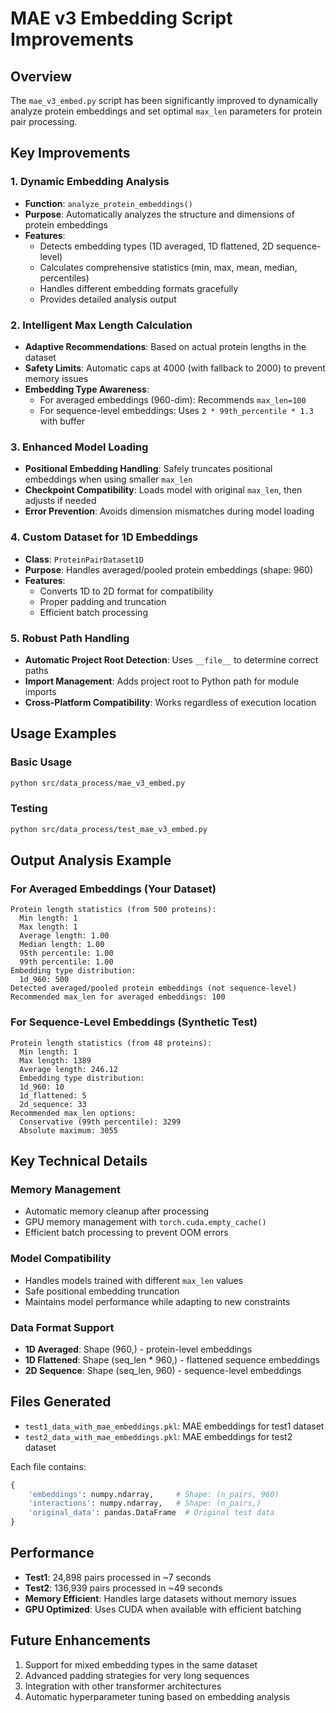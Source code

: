 # MAE v3 Embedding Script Improvements

## Overview
The `mae_v3_embed.py` script has been significantly improved to dynamically analyze protein embeddings and set optimal `max_len` parameters for protein pair processing.

## Key Improvements

### 1. Dynamic Embedding Analysis
- **Function**: `analyze_protein_embeddings()`
- **Purpose**: Automatically analyzes the structure and dimensions of protein embeddings
- **Features**:
  - Detects embedding types (1D averaged, 1D flattened, 2D sequence-level)
  - Calculates comprehensive statistics (min, max, mean, median, percentiles)
  - Handles different embedding formats gracefully
  - Provides detailed analysis output

### 2. Intelligent Max Length Calculation
- **Adaptive Recommendations**: Based on actual protein lengths in the dataset
- **Safety Limits**: Automatic caps at 4000 (with fallback to 2000) to prevent memory issues
- **Embedding Type Awareness**: 
  - For averaged embeddings (960-dim): Recommends `max_len=100`
  - For sequence-level embeddings: Uses `2 * 99th_percentile * 1.3` with buffer

### 3. Enhanced Model Loading
- **Positional Embedding Handling**: Safely truncates positional embeddings when using smaller `max_len`
- **Checkpoint Compatibility**: Loads model with original `max_len`, then adjusts if needed
- **Error Prevention**: Avoids dimension mismatches during model loading

### 4. Custom Dataset for 1D Embeddings
- **Class**: `ProteinPairDataset1D`
- **Purpose**: Handles averaged/pooled protein embeddings (shape: 960)
- **Features**:
  - Converts 1D to 2D format for compatibility
  - Proper padding and truncation
  - Efficient batch processing

### 5. Robust Path Handling
- **Automatic Project Root Detection**: Uses `__file__` to determine correct paths
- **Import Management**: Adds project root to Python path for module imports
- **Cross-Platform Compatibility**: Works regardless of execution location

## Usage Examples

### Basic Usage
```bash
python src/data_process/mae_v3_embed.py
```

### Testing
```bash
python src/data_process/test_mae_v3_embed.py
```

## Output Analysis Example

### For Averaged Embeddings (Your Dataset)
```
Protein length statistics (from 500 proteins):
  Min length: 1
  Max length: 1
  Average length: 1.00
  Median length: 1.00
  95th percentile: 1.00
  99th percentile: 1.00
Embedding type distribution:
  1d_960: 500
Detected averaged/pooled protein embeddings (not sequence-level)
Recommended max_len for averaged embeddings: 100
```

### For Sequence-Level Embeddings (Synthetic Test)
```
Protein length statistics (from 48 proteins):
  Min length: 1
  Max length: 1389
  Average length: 246.12
  Embedding type distribution:
  1d_960: 10
  1d_flattened: 5
  2d_sequence: 33
Recommended max_len options:
  Conservative (99th percentile): 3299
  Absolute maximum: 3055
```

## Key Technical Details

### Memory Management
- Automatic memory cleanup after processing
- GPU memory management with `torch.cuda.empty_cache()`
- Efficient batch processing to prevent OOM errors

### Model Compatibility
- Handles models trained with different `max_len` values
- Safe positional embedding truncation
- Maintains model performance while adapting to new constraints

### Data Format Support
- **1D Averaged**: Shape (960,) - protein-level embeddings
- **1D Flattened**: Shape (seq_len * 960,) - flattened sequence embeddings
- **2D Sequence**: Shape (seq_len, 960) - sequence-level embeddings

## Files Generated
- `test1_data_with_mae_embeddings.pkl`: MAE embeddings for test1 dataset
- `test2_data_with_mae_embeddings.pkl`: MAE embeddings for test2 dataset

Each file contains:
```python
{
    'embeddings': numpy.ndarray,     # Shape: (n_pairs, 960)
    'interactions': numpy.ndarray,   # Shape: (n_pairs,)
    'original_data': pandas.DataFrame  # Original test data
}
```

## Performance
- **Test1**: 24,898 pairs processed in ~7 seconds
- **Test2**: 136,939 pairs processed in ~49 seconds
- **Memory Efficient**: Handles large datasets without memory issues
- **GPU Optimized**: Uses CUDA when available with efficient batching

## Future Enhancements
1. Support for mixed embedding types in the same dataset
2. Advanced padding strategies for very long sequences
3. Integration with other transformer architectures
4. Automatic hyperparameter tuning based on embedding analysis 